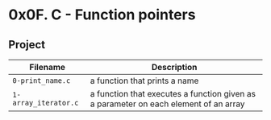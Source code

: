 # 0x0F. C - Function pointers

## Project

| Filename | Description |
| -------- | ----------- |
| `0-print_name.c` | a function that prints a name |
| `1-array_iterator.c` | a function that executes a function given as a parameter on each element of an array |

